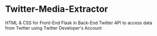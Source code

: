 # Twitter-Media-Extractor
HTML & CSS for Front-End
Flask in Back-End
Twitter API to access data from Twitter using Twitter Developer's Account
